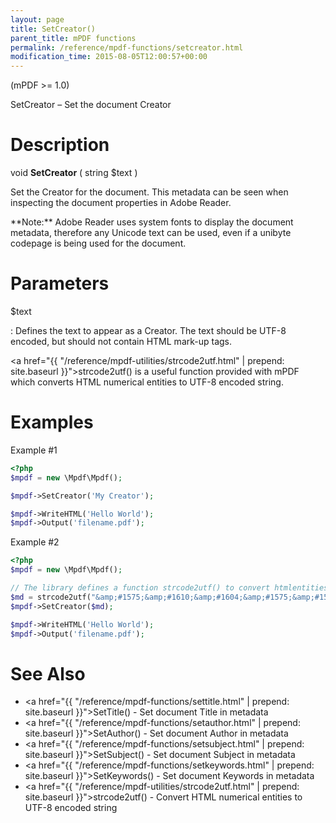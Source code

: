 ```yaml
---
layout: page
title: SetCreator()
parent_title: mPDF functions
permalink: /reference/mpdf-functions/setcreator.html
modification_time: 2015-08-05T12:00:57+00:00
---
```


(mPDF >= 1.0)

SetCreator – Set the document Creator

# Description

void **SetCreator** ( string <span class="parameter">$text</span> )

Set the Creator for the document. This metadata can be seen when inspecting the document properties in Adobe Reader.

<div class="alert alert-info" role="alert" markdown="1">
  **Note:** Adobe Reader uses system fonts to display the document metadata, therefore any Unicode 
  text can be used, even if a unibyte codepage is being used for the document.
</div>

# Parameters

<span class="parameter">$text</span>

: Defines the text to appear as a Creator. The text should be UTF-8 encoded, but should not contain HTML mark-up tags.
  
  <a href="{{ "/reference/mpdf-utilities/strcode2utf.html" | prepend: site.baseurl }}">strcode2utf()</a> is a useful 
  function provided with mPDF which converts HTML numerical entities to UTF-8 encoded string.

# Examples

Example #1

```php
<?php
$mpdf = new \Mpdf\Mpdf();

$mpdf->SetCreator('My Creator');

$mpdf->WriteHTML('Hello World');
$mpdf->Output('filename.pdf');

```

Example #2

```php
<?php
$mpdf = new \Mpdf\Mpdf();

// The library defines a function strcode2utf() to convert htmlentities to UTF-8 encoded text
$md = strcode2utf("&amp;#1575;&amp;#1610;&amp;#1604;&amp;#1575;&amp;#1578; &amp;#1601;&amp;#1610;&amp;#1605;&amp;#1575; &amp;#1575;&amp;#1610;&amp;#1604;&amp;#1575;&amp;#1578; &amp;#1601;&amp;#1610;&amp;#1605;&amp;#1575;");
$mpdf->SetCreator($md);

$mpdf->WriteHTML('Hello World');
$mpdf->Output('filename.pdf');

```

# See Also

- <a href="{{ "/reference/mpdf-functions/settitle.html" | prepend: site.baseurl }}">SetTitle()</a> - Set document Title in metadata
- <a href="{{ "/reference/mpdf-functions/setauthor.html" | prepend: site.baseurl }}">SetAuthor()</a> - Set document Author in metadata
- <a href="{{ "/reference/mpdf-functions/setsubject.html" | prepend: site.baseurl }}">SetSubject()</a> - Set document Subject in metadata
- <a href="{{ "/reference/mpdf-functions/setkeywords.html" | prepend: site.baseurl }}">SetKeywords()</a> - Set document Keywords in metadata
- <a href="{{ "/reference/mpdf-utilities/strcode2utf.html" | prepend: site.baseurl }}">strcode2utf()</a> - Convert HTML numerical entities to UTF-8 encoded string
